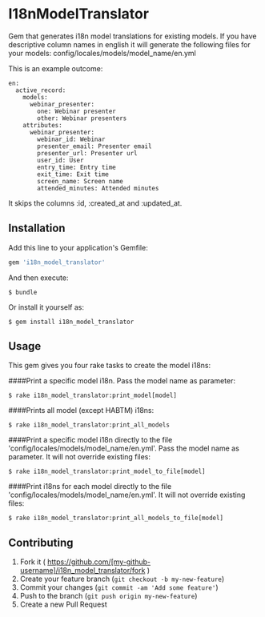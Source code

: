# I18nModelTranslator

Gem that generates i18n model translations for existing models. If you have descriptive column names in english it will generate the following files for your models:
config/locales/models/model_name/en.yml

This is an example outcome:

```
en:
  active_record:
    models:
      webinar_presenter:
        one: Webinar presenter
        other: Webinar presenters
    attributes:
      webinar_presenter:
        webinar_id: Webinar
        presenter_email: Presenter email
        presenter_url: Presenter url
        user_id: User
        entry_time: Entry time
        exit_time: Exit time
        screen_name: Screen name
        attended_minutes: Attended minutes
```

It skips the columns :id, :created_at and :updated_at.

## Installation

Add this line to your application's Gemfile:

```ruby
gem 'i18n_model_translator'
```

And then execute:

    $ bundle

Or install it yourself as:

    $ gem install i18n_model_translator

## Usage


This gem gives you four rake tasks to create the model i18ns:

####Print a specific model i18n. Pass the model name as parameter:

    $ rake i18n_model_translator:print_model[model]

####Prints all model (except HABTM) i18ns:

    $ rake i18n_model_translator:print_all_models

####Print a specific model i18n directly to the file 'config/locales/models/model_name/en.yml'. Pass the model name as parameter. It will not override existing files:

    $ rake i18n_model_translator:print_model_to_file[model]

####Print i18ns for each model directly to the file 'config/locales/models/model_name/en.yml'. It will not override existing files:

    $ rake i18n_model_translator:print_all_models_to_file[model]


## Contributing

1. Fork it ( https://github.com/[my-github-username]/i18n_model_translator/fork )
2. Create your feature branch (`git checkout -b my-new-feature`)
3. Commit your changes (`git commit -am 'Add some feature'`)
4. Push to the branch (`git push origin my-new-feature`)
5. Create a new Pull Request
